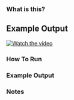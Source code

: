 ### What is this?

## Example Output
[![Watch the video](https://img.youtube.com/vi/rH8lUGSvOLk/0.jpg)](https://www.youtube.com/watch?v=rH8lUGSvOLk)

### How To Run

### Example Output

### Notes
